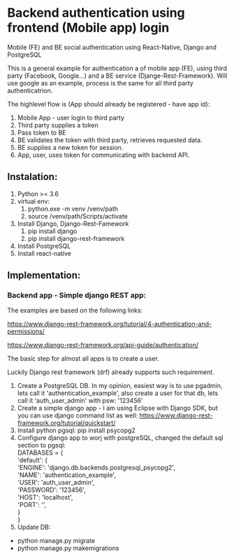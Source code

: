 # Backend authentication using frontend (Mobile app) login

Mobile (FE) and BE social authentication using React-Native, Django and PostgreSQL

This is a general example for authentication a of mobile app (FE), using third party (Facebook, Google...) and a BE service (Djange-Rest-Framework). Will use google as an example, process is the same for all third party authenticatrion.


The highlevel flow is (App should already be registered - have app id):
1) Mobile App - user login to third party
2) Third party supplies a token
3) Pass token to BE
4) BE validates the token with third party, retrieves requested data.
5) BE supplies a new token for session.
6) App, user, uses token for communicating with backend API.

## Instalation:
1. Python >= 3.6
2. virtual env:
    1. python.exe -m venv /venv/path
    2. source /venv/path/Scripts/activate
3. Install Django, Django-Rest-Famework
    1. pip install django
    2. pip install django-rest-framework
4. Install PostgreSQL
5. Install react-native

## Implementation:
### Backend app - Simple django REST app:
The examples are based on the following links:

https://www.django-rest-framework.org/tutorial/4-authentication-and-permissions/

https://www.django-rest-framework.org/api-guide/authentication/

The basic step for almost all apps is to create a user. 

Luckily Django rest framework (drf) already supports such requirement.

1. Create a PostgreSQL DB. In my opinion, easiest way is to use pgadmin, lets call it 'authentication_example', also create a user for that db, lets call it 'auth_user_admin' with psw: '123456'
2. Create a simple django app - I am using Eclipse with Django SDK, but you can use django command list as well: 
https://www.django-rest-framework.org/tutorial/quickstart/
3. Install python pgsql: pip install psycopg2
4. Configure django app to worj with postgreSQL, changed the default sql section to pgsql:<br/> 
DATABASES = {<br/> 
'default': {<br/>
'ENGINE': 'django.db.backends.postgresql_psycopg2',<br/>
'NAME': 'authentication_example',<br/> 
'USER': 'auth_user_admin',<br/> 
'PASSWORD': '123456',<br/> 
'HOST': 'localhost',<br/> 
'PORT': '',<br/> 
}<br/> 
}<br/> 
5. Update DB:
 - python manage.py migrate
 - python manage.py makemigrations



